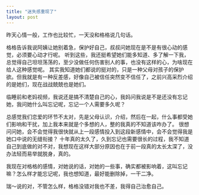 ```yaml
---
title: "迷失感重现了"
layout: post
---
```


昨天心情一般，工作也比较忙，一天没和格格说几句话。

格格告诉我说阿姨让她别着急，保护好自己，叔叔问她现在是不是有很心动的感觉，必须要心动才行呢。
听到这些，我还挺希望她们能多知道、多了解一下我，总觉得自己坦坦荡荡的，至少没做任何伤害别人的事，也没有这样的心，为啥现在给人这种感觉呢。
其实我知道她们都说的挺对的，只是一种父母对孩子的保护欲。但我就是有一种反差感，好像自己被信任突然变不信任了，之前兴高采烈介绍的是她们，现在战战兢兢也是她们。

临睡前和老妈视频，我说还是搞不清楚自己的心，我妈问我说是不是还没有忘记她，我问她什么叫忘记呢，忘记一个人需要多久呢？

总感觉我们恋爱的环节不太对，先是父母认识，介绍，然后在一起，什么事都受她们影响和干扰，加上我本来就是个多想的人，整的我真的不知道该咋办了。
很想问问她，会不会觉得我很快就从上一段感情投入到这段新感情中，会不会觉得我是她口中说的无缝衔接？
十年真的太久了，久到忘记也需要很长的过程，我不知道自己到底做的对不对，我想现在这样大部分原因也在于前一段真的太长太深了，没办法轻而易举就脱身，真的。

我现在对格格的感情，对她说的话，对她的一些事，确实都被影响着，这叫忘记嘛？怎么样才能忘记呢，我也想知道，最好能删除掉，一干二净。

瑞～说的对，不管怎么样，格格没错对我也不差，我得自己治愈自己。
